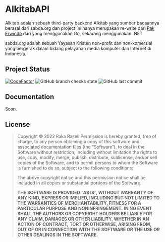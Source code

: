 
# AlkitabAPI


Alkitab adalah sebuah third-party backend Alkitab yang sumber bacaannya berasal dari sabda.org dan project ini hanya merupakan re-write dari [Pak Erwindo](https://github.com/erwindosianipar/api-alkitab) dari yang menggunakan Go, sekarang menggunakan .NET

sabda.org adalah sebuah Yayasan Kristen non-profit dan non-komersial yang bergerak dalam bidang pelayanan media komputer dan Internet di Indonesia.

## Project Status
[![CodeFactor](https://www.codefactor.io/repository/github/raselldev/alkitabapi/badge)](https://www.codefactor.io/repository/github/raselldev/alkitabapi) ![GitHub branch checks state](https://img.shields.io/github/checks-status/raselldev/AlkitabAPI/main) ![GitHub last commit](https://img.shields.io/github/last-commit/raselldev/AlkitabAPI)

## Documentation
Soon.

## License

> Copyright © 2022 Raka Rasell Permission is hereby granted, free of
> charge, to any person obtaining a copy of this software and associated
> documentation files (the “Software”), to deal in the Software without
> restriction, including without limitation the rights to use, copy,
> modify, merge, publish, distribute, sublicense, and/or sell copies of
> the Software, and to permit persons to whom the Software is furnished
> to do so, subject to the following conditions:
> 
> The above copyright notice and this permission notice shall be
> included in all copies or substantial portions of the Software.
> 
> **THE SOFTWARE IS PROVIDED “AS IS”, WITHOUT WARRANTY OF ANY KIND,**
> **EXPRESS OR IMPLIED, INCLUDING BUT NOT LIMITED TO THE WARRANTIES OF**
> **MERCHANTABILITY, FITNESS FOR A PARTICULAR PURPOSE AND NONINFRINGEMENT.**
> **IN NO EVENT SHALL THE AUTHORS OR COPYRIGHT HOLDERS BE LIABLE FOR ANY**
> **CLAIM, DAMAGES OR OTHER LIABILITY, WHETHER IN AN ACTION OF CONTRACT,**
> **TORT OR OTHERWISE, ARISING FROM, OUT OF OR IN CONNECTION WITH THE**
> **SOFTWARE OR THE USE OR OTHER DEALINGS IN THE SOFTWARE.**
